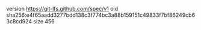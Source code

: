 version https://git-lfs.github.com/spec/v1
oid sha256:e4f65aadd3277bdd138c3f774bc3a88b159151c49833f7bf86249cb63c8cd924
size 456
